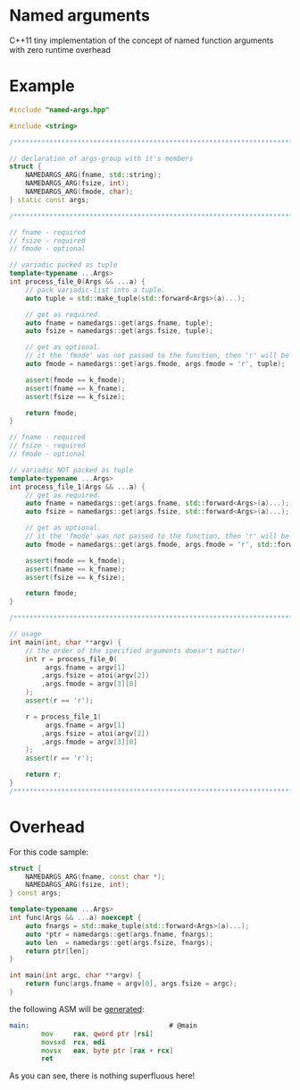 # Named arguments
C++11 tiny implementation of the concept of named function arguments with zero runtime overhead

# Example
```cpp
#include "named-args.hpp"

#include <string>

/*************************************************************************************************/

// declaration of args-group with it's members
struct {
    NAMEDARGS_ARG(fname, std::string);
    NAMEDARGS_ARG(fsize, int);
    NAMEDARGS_ARG(fmode, char);
} static const args;

/*************************************************************************************************/

// fname - required
// fsize - required
// fmode - optional

// variadic packed as tuple
template<typename ...Args>
int process_file_0(Args && ...a) {
    // pack variadic-list into a tuple.
    auto tuple = std::make_tuple(std::forward<Args>(a)...);

    // get as required.
    auto fname = namedargs::get(args.fname, tuple);
    auto fsize = namedargs::get(args.fsize, tuple);

    // get as optional.
    // it the 'fmode' was not passed to the function, then 'r' will be used for 'fmode'.
    auto fmode = namedargs::get(args.fmode, args.fmode = 'r', tuple);

    assert(fmode == k_fmode);
    assert(fname == k_fname);
    assert(fsize == k_fsize);

    return fmode;
}

// fname - required
// fsize - required
// fmode - optional

// variadic NOT packed as tuple
template<typename ...Args>
int process_file_1(Args && ...a) {
    // get as required.
    auto fname = namedargs::get(args.fname, std::forward<Args>(a)...);
    auto fsize = namedargs::get(args.fsize, std::forward<Args>(a)...);

    // get as optional.
    // it the 'fmode' was not passed to the function, then 'r' will be used for 'fmode'.
    auto fmode = namedargs::get(args.fmode, args.fmode = 'r', std::forward<Args>(a)...);

    assert(fmode == k_fmode);
    assert(fname == k_fname);
    assert(fsize == k_fsize);

    return fmode;
}

/*************************************************************************************************/

// usage
int main(int, char **argv) {
    // the order of the specified arguments doesn't matter!
    int r = process_file_0(
         args.fname = argv[1]
        ,args.fsize = atoi(argv[2])
        ,args.fmode = argv[3][0]
    );
    assert(r == 'r');

    r = process_file_1(
         args.fname = argv[1]
        ,args.fsize = atoi(argv[2])
        ,args.fmode = argv[3][0]
    );
    assert(r == 'r');

    return r;
}
/*************************************************************************************************/
```

# Overhead
For this code sample:
```cpp
struct {
    NAMEDARGS_ARG(fname, const char *);
    NAMEDARGS_ARG(fsize, int);
} const args;

template<typename ...Args>
int func(Args && ...a) noexcept {
    auto fnargs = std::make_tuple(std::forward<Args>(a)...);
    auto *ptr = namedargs::get(args.fname, fnargs);
    auto len  = namedargs::get(args.fsize, fnargs);
    return ptr[len];
}

int main(int argc, char **argv) {
    return func(args.fname = argv[0], args.fsize = argc);
}

```
the following ASM will be [generated](https://godbolt.org/#z:OYLghAFBqd5QCxAYwPYBMCmBRdBLAF1QCcAaPECAMzwBtMA7AQwFtMQByARg9KtQYEAysib0QXACx8BBAKoBnTAAUAHpwAMvAFYTStJg1DIApACYAQuYukl9ZATwDKjdAGFUtAK4sGe1wAyeAyYAHI%2BAEaYxCAAzAAc0gAOqAqETgwe3r56KWmOAkEh4SxRMQnSdpgOGUIETMQEWT5%2BXLaY9gUMdQ0ERWGR0XGJtvWNzTltCmN9wQOlQxUAlLaoXsTI7BwmGgCCAPT7ANQAtGfnF5dX1ze3d/d3OwfHALIAkgAqR0GbDEpPhwBxw8SQAnsQ8MAEAQjhBkEsjmYNGYzCckWZYkcGHgABosQyw4CEBBeCJHdCoGHY1T4hhHJgwpIscmUo5sJZAo4fBB4BRHGj0I68o5JXpHVBULnBUG7YjABTQYmkgB0aBY%2B2xeMMGtYmHQJwa8oRSWIqG01QIyqBnOU0RYvLSAiFfIQ0UwEVBR2AxEMBD1pH5xEwmHFkuQCENmADRHpDE9SWiCidqAi9WCwWA9KOaDBnIlRwIPL5SaoBAA7g0Q4Z0PSFEnkHgGXqWcgfIx6l1%2BXRMHyIIWQ%2BYzEIJeXK4OVgXUOTMGJOcEC66jsPSxWg0cy8S1jCg9MITUBAHgshvPgjOvN14YbQ8PaOxkFyGIVCCApOTGvEoAznQQGWBg8FQP5stEwBRiKpLXgoCABvgu54BEl5gQoEF4L8n6xug%2BwkEcdi0JyOZ4D2oYPkuI6rmB1aTiKdqENRxBJn8VFlggqDMv2pErpWzqclQ6zYlBzYxhSOGoAGyEROaDhUex/C0LQqAbmeaAMPgXQKCA1p7IcXKLkwESoAAbiG35PtCWKUqhVYqQuwoJsQ9p1veDAWZsOERnJRxREKDDHl4WA1vOYh4VpxwEUR2HidMvqNrQIokGpxHscuo5BlaIWch8AAS2BLgA8gAYh8ADquwAEo5W8QhHMopW5QAam8AAi2CNUcg67FVlWDgGRWfJluVyF8JWlaVuyhB8ACaRwFUcY1TQA0m8oSNQG2A4jV2BCFVuWlZybwvMoARvC1AZLW4ARyI1S0AOJHBYg1HKEuVfEd7wfC1XK5Vy2VHMNo3jcd235UcLzYKVbiZWNHy7BYbxHZNpCcvlnyhJtVX5Tts3VWVHxvG4cgBGV1VyKVyi5UIOVja1T2hEt%2BWlTd2Cg%2BNypHEtj1fdgdXYONS6QwEATfdgnK7IN/WldtpVHG4uXKBNDPXZlXz9QEzUS3dOVHTDAQ5RjUtzdLhP7QGjW7C8uzXZt01S892W7SF3xvDDcOfBNPXZVlYNs6Es0%2B7sbi47lPszTL42jQHAYfDtXyY7bYO9RTAZlZVN1HPTuUvIjDsDTHwOY%2BzoeowHbxB79fVC3lhXDTlmOe0ccgU9b02e1LzW7EdoTXZ1Pue5yQgFcVZXYGlzynA848T5PU%2BXE8s8YgBKmYJKAD6y%2BhGbLXL2VXer%2BvoONVvpU75lyjKMvZ0Xc1jVz7EWA0CERy7xvB/b0IT/74fx%2Bn%2BfoTnZdLWzz2OYWIR4TwDliG4AgoIEzLwID6Qgr5YjCyAfPHyYC2oQIIF4JI9ATBIMAbsZgbAFCilckQvUho%2BQmAAOxWD2OQkhTBXJYDTLQKhtCCH7AAFQ8N4Xw/hAjBFCOESI0RYjxECP2G%2BVAnhXxAL2H6FgOCmx4LcPpTw015rRmgYwXUXI8HIN2LuLwUkgwAEcvB4CDOgZeQYCDLxYrQLAxA2ocL2EcDxOE7zIGXkwOs0QCAQFylotqKJnJHHKgARTkG8cqrVDRtkEGAMA448F0N2J4o4H4MwFh0Rg1qHw0mz2odfWI6SniKOUX6VR6jYrBO0Qmch%2Bj8F7GMaYpeH49S2MwPYxxzjXHpMyVFRwPi/FKEaEEkJg5%2BxrmFEwCJ2B8oNw%2BgktgSSUkog5GUp4mTslnigQmfJzTyklKKfI3YlSDDVMwToppHxI5HAMgYp4bSYTBHscpaYAydmeOGahbMAhpiYFUCaLkjyxBeHAa1J52ygGnNhbsCpmAlFXMwKog5ui2BHGVDij4OjEGGNebkhMChl6QQIGcxFCjkVVLRTcxpejCktKMXAkxbysCCEIKCWBeSaGDM8XszMGKjlMpOaU8p1KUUqPpZikMOLlSynlM81prKpK8lgdg3B7jPEgGmOgEAIAqBiCUDyhMxSrDwolRcmlqL0W3N1PK2acoCUvNVW80lWCcF0rcHqg1nrcEQMVQoeVzzmWZN1QQfVIBWWYFNWiuFFrxUEMudKyB9qsWKo0A02Vjqg3KpZcQNlzoNVetUZmpOzqQ1hp1b6w1xrY0YvNTQpN5yU3XLTQyrFpUenZqafKplhK3VHF0REegy8AIlq1RkmtkaDUjrHQBVR6r/Xeo%2BFW7ABqDIQqhXg1qMaAzdopcyvlzbKVIqle2jFTTD29r0f2/NRLYJ6QXVQSd8bp0eIjVG%2BdsbF0QOXZq1d67N3bvybu/k9aD09PzSey1nCJEIcQ0h5DSGpEOzyOkAQyabWpqvYyw8gg2a3qxfKvNzKiUYa6OOlFZ7JW0rtZ2kM9zvIwjeA%2BodlGMjUZwao5jbHq2ftre8zA3oxDL0%2BfUQQS7BABhOFwGDHC4Otpw5e9NTGCOseIyGctxLZXYpxWRwdhapKcYENxvCEC%2BMVuAFmp18p10/ME7OkAwnRO0HE4CyTR63COcyR495vnMmjCjeqhQupePWY0AYkD3h31%2Bfixg4GbHtUJZ1XFfIXGbw8cs6dawbQ7PBpxdFkAW7Yu%2BYU4m2j1qL3erw1i5jdW5UGedex4zjJUiYYYFVtttW1Nci0/phVLXyMcY610XzIBTMMHMwxvTtasCiFBLx4rGKAy2aDQ5hNp6EXnvozKu5A3SPDaM0WqbEWvFRpXWWytRX8ECaOJNsbmWaP7b0fN6oTAluWZWzotb1nCtWmPYpltVKDgofBxDyHCG0OjxXcO%2BgayKXKZq6o2taQABeDaiO6b7c1pVI22sFkA8vDoyL2zdZU96tHeBMewOx41rktmGdHfxydqSK6ScI/JxAt4kd1s3cBzlE9KWslpH2by2Ie6%2Bu1uUqpDIs4IGBcyW8MDkujhRZF0FvAHLHBQLjbxqL92gsc9J4j1Rbw5P/c2x%2BjBG7o06L9Tos9SnQc9dR85jHWPec47vXjl1KrCcm651JnnYlnNXcDQL0Nhjw1B7JyHtw3uNu3cMbBkHAIoeZ6z1nmH2kWBeFoI4E4yk0x/GwyjiBtTNEDY%2BEzvrLP/cFqLfnwveAPOCCYMEUlWWLNWrd69%2BrdfGODbxSSw7fvWvN4L44dvpfu8vbcEathYEMWkvJQbyO%2BL11W5TxNtk0%2B28l8738GbivNeZLO5Z/n9mU8xchUcZJ4G5NK48aQVfZLeTedHz2a3qXSDJ5HkyR%2BzNS2xd121tQHyayG1Z1dUJxbxnyPy71P0X0g10zX0/1UQMR30Fz31rSXxNUbVAPTzowgI7T037XxXH2gMbyJXgMP1kGP3n2y0gULRX3xQ/2mF4y3xT2wPzXDQuz9VYP1yIIpwrzIIOx9xIwnwJyn1b1n0YNEL23EMZSH3INxUoMkKgMM1gNkIQIYK71m3QM4Kv03xJW3wK1/zSzoPkKQJ70wPPwvyeywxMIsNvxK1A0fzV2fwcKODf3YPXxcO/wBz4IS3/yjxF2APfTTyq24WzziPiOh05FAkCQRH4BcSu2RyUKr1QAAGtJ8pJkjfE5RzM31FDSD8iYRCjDQSiI8WDIUDFvkRd%2B8fMfDNCjh5oX9fCGcPhANOjgsDVPc6dksbcQiPE/lkA2j5pHdDlki4RPN2jQkAA2DTdvYwn1D3GnBtXLJBSOQDJY8wRYldBEYXG3TJOxPiAQkAZI83AxCAPAkgVcdAXjXopBPsQDJYJYZUGFflDxU9Joynew04zJBnDonwvw4fRqJePo7o3osE6nWnVjcre7cYyY6YkMWYiTBYg4k2JefYswZYljVY7zeErYtmLArkPYg4g4o4xooEjxQVI4bABHI5BnOPM3UPNo97RbZ40tJBNEyIylVLBkr4cDBnJk5FfkhFIUsXTMUQaYWBKcUU6XZzWXTrBXFouk%2BLITUlb8XxRyYAZgUdVdYrUre/GhHzahNwS49VXUsZSEQ0gNAOE07dTooLTEkU/E10zxUgD0xYqknwgUqUhLc44gOkcY8TPxbzOU%2BxIgW42ta4nnOM5zNIx4nkgNbAN4r1D4r4rZH41xa%2BOFYg6rJQior0HpIo4AGol4lA5fBok44EgEs/TUyY6EvrSEqgVs4fHo0tOEjYhEskiI5E7xVE%2B3GYnpOYv4GEeaJYnEyUKk/Eu%2BFYiTd3KNQYggbY7AXYr1PExY7hFdLhfYY4txTUkMsM5Mh4hoJ4yAo4dsyUjM%2B44gVMiBds24u%2BT4gyXM8rU5QsmIhIv8/8wRXPY4WY1I7CLdCEJgfAUwTI0g7IvImQgo8s6onvZecCxsKCso1NUsqo4olCtCyC1CdFVgus48hssQ10kEzsvTF8sEhnTNKi3HagpEmPX5YchnWtH9cdDsiBZJbU5eMLNgVREJeivk9w2LAbKY0culO3Qgm3DE%2BY6cg4rwBgTpdAWzdsnc5S1S/LTNHc7hQ0DQA8/7HcwbShI8vMs4npC42YrSpQNSsPKNFMy81RF8142yvULgCcB8p8twQzCAMy%2BVT8iI78m3ZoiivrUEzU8E6iqE2ivreiuK4fBvZi3zFE9i5zTiv9dYkLUlAS71YSuUQ3O3U0tg4fSSxtUS2SzJeSycrE/E7hdytSoym83E%2Bc3crhRqrgZq3Stqgy4ytqwbfS51A88yzo08y4py4gK83ywq24gy98wUzxP4xFMAkgrChCyopC3ClFVChodCwiiBfA6S2ksiks1oyixKmKjsy6xivNQclisYtitspeNEsswJTExS%2BqrhHI5qjStqxcgrHc%2BVIa%2BUEak64Mqy0Miai8qalyqE14t8r4xa34kK7bK1WIgCzGv8mHYpVqbSRiFhTvNheDLG0muIoC/kbCDI13RsjUvzC6m3aKu5WExmhnOQAOFk5UqNBbT7NM6S/koBZlBnQmugdSEATK19WokEtEgMdmgdAW3YGqr5T6xYnIrcwUNqmk%2BszxCTYFUFd5IUdAVQI5EWthA1S/NwEJOW50srIMx6hkVCPU8ZQJbXY2zw1qS3UJMwQsBkekOURJGEJQZFPkGMLyEITYOsBoUER/TZZGo4ca02sWnCyslC2o12h/FJLw%2BTSqynN6iATotW6cVhMW95IklcgYzY2BQ8I255YHByg1Sa6a7s9MzM%2BgD453Asmm8izXBm43Z6661mvrZuuLb0tmjmpU4fLk3myzF4mSp3QWwxYWnpImsWiW0o688q37euJ0yq%2BexW8cj6pYwuv6z0hcpedWgcU%2Bw4948GjxXWkFFxA29O8DRO82pwrrCBK2ne4ql0u2%2BOyGukV%2Bq4ralOnatOo2jOp/bOmS3O2Ygu%2Buw1GG6a1yjMt8mCZe0Wg1Uu5ciBEkquw21QWuyrVo707y5yme3kjMo4oKlazujPMmhhqHCmtI8FCCjCmC3DCKqg7QhRPrIBp9I0ri9e5QrFTehMXg3ekA/e96hSo%2B/qq%2B0y51UakXe%2B/WwjZ%2BtXIBi2gqm/QXO/OlPM8MsZAJCAdO9204fLaZCMGEVZdsHCYMFgEOqcMO6oHsMLYgaOjZMwGhyyrBKGoB5Oko/CjC/9CB8x5/HOmrPO%2BB9otPBBxu67VnfypRwKju8vJQkEgbds7h47CpPhjBs2kAARl9YR6WqSiRueqRpWqcuRlqucq%2BgGoNEy%2BVMy2%2BgFScvWx%2B9RiBl%2BgpsW7Rip/RuOhOvpg1QJvCvagi0wUJt2zOj26Bv1WB8cmJsh2G58%2BG1BpeLy88x88hmapJgKnFGh5a%2Bhxhs55DHGlBW%2BJeOYR6Z%2BV%2BZeZQIecabKIQSqZeF4BuD4ZeCwbAR5wmNwTeMqAaZaZeT2ZecqD4EmUIMFiaZQDMwKx%2BZeOqXYT%2BN%2BZeAU85YBO%2BW5veFqB5pZX%2BZeHmbWDMlFhmXYK6NwAMRFkwAAVjps8XSu/QdN/W4qtPpcZfiwNXIXQEoQNSAesMQLLwgR5d1D5edQFdGakqMO81XhRbRdXjrIZa9Nf3JadipZtrNMl1FNYLahVZIfi1IDxdNiPjfiefKhec2nec%2BaEG%2Bd%2Bf%2Bf9iBdqjkFBfBchehdhfhYIWxZuYfhNYJddbcGXiuiEFJYgHVcpbxhpaOf1a5c5IytZa4tUTjc6LFbYAlflCleLoNSFf0JFbcHTYoUlaKelffwCODeRdRYeYxaQVTcNd8Mjc1dEpKtV1aiOvrebNCIDbNceeec9jebfltftb%2BcOidZfhdbdeyghewChdKhhcmm9axYxBxf9fud7cJeDaiRiXKgjeTijepcG2OINdCr6yLczbFqAfMUsWsW6V6U8GcRTc5bTZAF5f5dLZzZADzY7wMNFdffFffaAfLYwIgXlerd7draFxPdSyCybbxi1Z3TVxjU7Zg%2B7fXZ3gtZ5gHZta%2BZ%2BdHYBedZBYPnddnc9cXdTyudXZDB7Z3k3ZnaWQpj3YpapZjeVGPfjYZ3PcA%2BlaDF4jsrvYcQfeiCfeg4Sy45LcFYPxsILfE6zY/ZXrRNldUTA8Vcg5Q9Q8bf3ebZ/tizbYg2X3U40%2B9Jo/Nf7deZw7tbw8dcBYnaI7BenY9fna9Yo7B3Obc8SOXeufvmo/Q7fm3ggHIWzWXnY9SqHSaWAWAUfhhD5UM78wZOFQntjTSVi%2BBLyW%2BJS6ZdprZuVfjcyXC4xEi7p1QDsgZBIHAwgDkE0oRExOfYDNoX/r8bpD5VWemrkFuK8A5EtXzNq5GJKXaa%2BXIWiJ2y0nc9G7EUudoaOHxr5DfZa089cAAim%2BOHfmdZ3jXmfkVZPjPgvn/joYDyLW1o8RM8/moEC/65hHDAaCOC4R8c8WO/86oE9w02Ob68xMoUwtUySukMMQNt4h8ggCaYGpaYRGcmBU2CSGi9Is8SYEvCnCoGYGdSOVrXxByIbUAzuJ2Z8r8qYE%2BKObjph5jC4Qh5cXA1m7k9mMoWVHh91ADGp6Ufx9h6OHoDpCOTJ6TvHMp8e82Np4R6NGGYAZFDgXpYsGZ/pfT1Rr2ANvxGCFMcI0NGQC/AjBcR4UNA/LafGr%2B%2BQGSfs2p6xXA1V%2BF6izpZWj9p189yOXl5e87o4BWFoE4Dpd4D8A4C0FIFQE4B80sGsBEnWFcmAR4Df00Bt5WByJADpazTt44EkEd8D9d84F4HUizQIED5WDgFgCQDVCSG7DIAoDmKUSz6uK4BRFICwAMksjqkIjLFykaU4H94FD9HokoAiBj4iGCCjpr94Bb4R9BFygkgtHb9IDVER1ygYFoFBBj6wFpGAHEGd94HwCDBqCMnUhn9IGBWqEQn7%2BEwj5d%2BvAiB9A8Y8CwBj7gRvHb5WCoAMHlHL8wEr%2Br%2B4F4H4EEBEDEHYCkBkEEEUBUHUGX90DaAMCMBQGsDWB9A8EdSJABWDFc1InAE4LlDMCnA9Uu6UwJ70sBcB/eVQfcH4AgCuAJgrQFfipH6AlAyguQd%2BtgKIEZZCgcwAgUMCmCk50BPQcYJ4BaB6A0BXQOgbMGKCDAYgUwGYCQK4G9B8BHAiQCsCTA%2B8X%2Btve3tH2X5u8OARwVQPEEWInBFikgL0MgAmKF9lQsAiALgEIDYQ/eSwXgEnxn4fFSAIfMPvoE4BR9SATvF3lIPj4gBE%2ByfMQRwDMASDrBcfAPoYJWBGR6IGQEAJICAA):
```asm
main:                                   # @main
        mov     rax, qword ptr [rsi]
        movsxd  rcx, edi
        movsx   eax, byte ptr [rax + rcx]
        ret
```
As you can see, there is nothing superfluous here!
